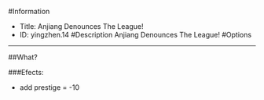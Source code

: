 #Information
 - Title: Anjiang Denounces The League!
 - ID: yingzhen.14
#Description
Anjiang Denounces The League!
#Options

___
##What?

###Efects:<ul><li>add prestige = -10</li></ul>
